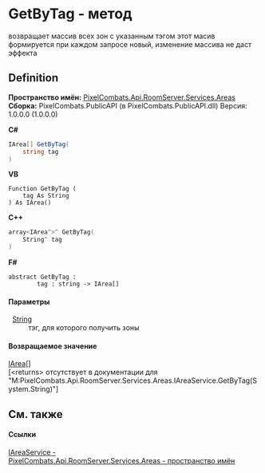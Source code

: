 # GetByTag - метод


возвращает массив всех зон с указанным тэгом 
этот масив формируется при каждом запросе новый, изменение массива не даст эффекта




## Definition
**Пространство имён:** <a href="6bc9ef31-50d8-8455-27b7-3bebd79f746b">PixelCombats.Api.RoomServer.Services.Areas</a>  
**Сборка:** PixelCombats.PublicAPI (в PixelCombats.PublicAPI.dll) Версия: 1.0.0.0 (1.0.0.0)

**C#**
``` C#
IArea[] GetByTag(
	string tag
)
```
**VB**
``` VB
Function GetByTag ( 
	tag As String
) As IArea()
```
**C++**
``` C++
array<IArea^>^ GetByTag(
	String^ tag
)
```
**F#**
``` F#
abstract GetByTag : 
        tag : string -> IArea[] 
```



#### Параметры
<dl><dt>  <a href="https://learn.microsoft.com/dotnet/api/system.string" target="_blank" rel="noopener noreferrer">String</a></dt><dd>тэг, для которого получить зоны</dd></dl>

#### Возвращаемое значение
<a href="751e2240-cdf8-62a5-f071-0b54a73d2b57">IArea</a>[]  
\[&lt;returns&gt; отсутствует в документации для "M:PixelCombats.Api.RoomServer.Services.Areas.IAreaService.GetByTag(System.String)"\]

## См. также


#### Ссылки
<a href="7e9d3398-40fa-0aae-013e-a81cfcc39bc7">IAreaService - </a>  
<a href="6bc9ef31-50d8-8455-27b7-3bebd79f746b">PixelCombats.Api.RoomServer.Services.Areas - пространство имён</a>  
